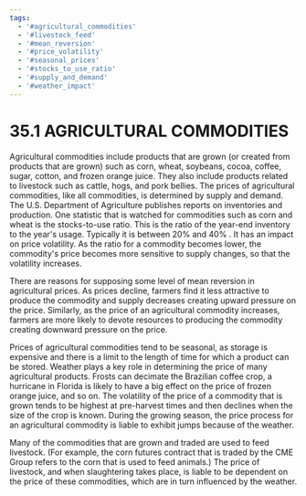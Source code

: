 ```yaml
---
tags:
  - '#agricultural_commodities'
  - '#livestock_feed'
  - '#mean_reversion'
  - '#price_volatility'
  - '#seasonal_prices'
  - '#stocks_to_use_ratio'
  - '#supply_and_demand'
  - '#weather_impact'
---
```

# 35.1 AGRICULTURAL COMMODITIES  

Agricultural commodities include products that are grown (or created from products that are grown) such as corn, wheat, soybeans, cocoa, coffee, sugar, cotton, and frozen orange juice. They also include products related to livestock such as cattle, hogs, and pork bellies. The prices of agricultural commodities, like all commodities, is determined by supply and demand. The U.S. Department of Agriculture publishes reports on inventories and production. One statistic that is watched for commodities such as corn and wheat is the stocks-to-use ratio. This is the ratio of the year-end inventory to the year's usage. Typically it is between $20\%$ and $40\%$ . It has an impact on price volatility. As the ratio for a commodity becomes lower, the commodity's price becomes more sensitive to supply changes, so that the volatility increases.  

There are reasons for supposing some level of mean reversion in agricultural prices. As prices decline, farmers find it less attractive to produce the commodity and supply decreases creating upward pressure on the price. Similarly, as the price of an agricultural commodity increases, farmers are more likely to devote resources to producing the commodity creating downward pressure on the price.  

Prices of agricultural commodities tend to be seasonal, as storage is expensive and there is a limit to the length of time for which a product can be stored. Weather plays a key role in determining the price of many agricultural products. Frosts can decimate the Brazilian coffee crop, a hurricane in Florida is likely to have a big effect on the price of frozen orange juice, and so on. The volatility of the price of a commodity that is grown tends to be highest at pre-harvest times and then declines when the size of the crop is known. During the growing season, the price process for an agricultural commodity is liable to exhibit jumps because of the weather.  

Many of the commodities that are grown and traded are used to feed livestock. (For example, the corn futures contract that is traded by the CME Group refers to the corn that is used to feed animals.) The price of livestock, and when slaughtering takes place, is liable to be dependent on the price of these commodities, which are in turn influenced by the weather.  
